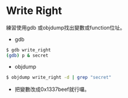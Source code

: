 # Write Right
練習使用gdb 或objdump找出變數或function位址。
 * gdb
```bash
$ gdb write_right
(gdb) p & secret
 ```
 * objdump
```bash
$ objdump write_right -d | grep "secret"
 ```
 * 把變數改成0x1337beef就行囉。
